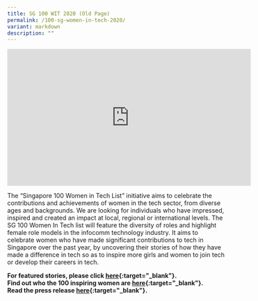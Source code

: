 ```yaml
---
title: SG 100 WIT 2020 (Old Page)
permalink: /100-sg-women-in-tech-2020/
variant: markdown
description: ""
---
```

<iframe width="560" height="315" src="https://www.youtube.com/embed/M2BXtjlMTBw" frameborder="0" allow="accelerometer; autoplay; encrypted-media; gyroscope; picture-in-picture" allowfullscreen=""></iframe>

The “Singapore 100 Women in Tech List” initiative aims to celebrate the contributions and achievements of women in the tech sector, from diverse ages and backgrounds. We are looking for individuals who have impressed, inspired and created an impact at local, regional or international levels.
The SG 100 Women In Tech list will feature the diversity of roles and highlight female role models in the infocomm technology industry. It aims to celebrate women who have made significant contributions to tech in Singapore over the past year, by uncovering their stories of how they have made a difference in tech so as to inspire more girls and women to join tech or develop their careers in tech.

<b>For featured stories, please click [here](https://www.channelnewsasia.com/news/brandstudio/sg100wit){:target="_blank"}.<br>
Find out who the 100 inspiring women are [here](https://www.scs.org.sg/awards/sg100wit-a-to-g){:target="_blank"}.<br>
Read the press release [here](https://www.imda.gov.sg/news-and-events/Media-Room/Media-Releases/2020/SG-Women-in-Tech-Rallies-Community-And-Industry){:target="_blank"}.
</b>